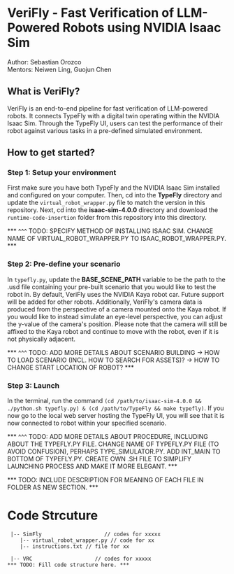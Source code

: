 # VeriFly - Fast Verification of LLM-Powered Robots using NVIDIA Isaac Sim

Author: Sebastian Orozco\
Mentors: Neiwen Ling, Guojun Chen

## What is VeriFly?
VeriFly is an end-to-end pipeline for fast verification of LLM-powered robots. It connects TypeFly with a digital twin operating within the NVIDIA Isaac Sim. Through the TypeFly UI, users can test the performance of their robot against various tasks in a pre-defined simulated environment.

## How to get started?
### Step 1: Setup your environment
First make sure you have both TypeFly and the NVIDIA Isaac Sim installed and configured on your computer. 
Then, cd into the **TypeFly** directory and update the `virtual_robot_wrapper.py` file to match the version in this repository.
Next, cd into the **isaac-sim-4.0.0** directory and download the `runtime-code-insertion` folder from this repository into this directory. 

*** ^^^ TODO: SPECIFY METHOD OF INSTALLING ISAAC SIM. CHANGE NAME OF VIRTUAL_ROBOT_WRAPPER.PY TO ISAAC_ROBOT_WRAPPER.PY. ***

### Step 2: Pre-define your scenario
In `typefly.py`, update the **BASE_SCENE_PATH** variable to be the path to the .usd file containing your pre-built scenario that you would like to test the robot in. 
By default, VeriFly uses the NVIDIA Kaya robot car. Future support will be added for other robots. Additionally, VeriFly's camera data is produced from the perspective of a camera mounted onto the Kaya robot. If you would like to instead simulate an eye-level perspective, you can adjust the y-value of the camera's position. Please note that the camera will still be affixed to the Kaya robot and continue to move with the robot, even if it is not physically adjacent. 

*** ^^^ TODO: ADD MORE DETAILS ABOUT SCENARIO BUILDING -> HOW TO LOAD SCENARIO (INCL. HOW TO SEARCH FOR ASSETS)? -> HOW TO CHANGE START LOCATION OF ROBOT? ***

### Step 3: Launch
In the terminal, run the command `(cd /path/to/isaac-sim-4.0.0 && ./python.sh typefly.py) & (cd /path/to/TypeFly && make typefly)`. If you now go to the local web server hosting the TypeFly UI, you will see that it is now connected to robot within your specified scenario.

*** ^^^ TODO: ADD MORE DETAILS ABOUT PROCEDURE, INCLUDING ABOUT THE TYPEFLY.PY FILE. CHANGE NAME OF TYPEFLY.PY FILE (TO AVOID CONFUSION), PERHAPS TYPE_SIMULATOR.PY. ADD INT_MAIN TO BOTTOM OF TYPEFLY.PY. CREATE OWN .SH FILE TO SIMPLIFY LAUNCHING PROCESS AND MAKE IT MORE ELEGANT. ***

*** TODO: INCLUDE DESCRIPTION FOR MEANING OF EACH FILE IN FOLDER AS NEW SECTION. ***

# Code Strcuture
```
 |-- SimFly                    // codes for xxxxx
    |-- virtual_robot_wrapper.py // code for xx
    |-- instructions.txt // file for xx

 |-- VRC                    // codes for xxxxx
*** TODO: Fill code structure here. ***
